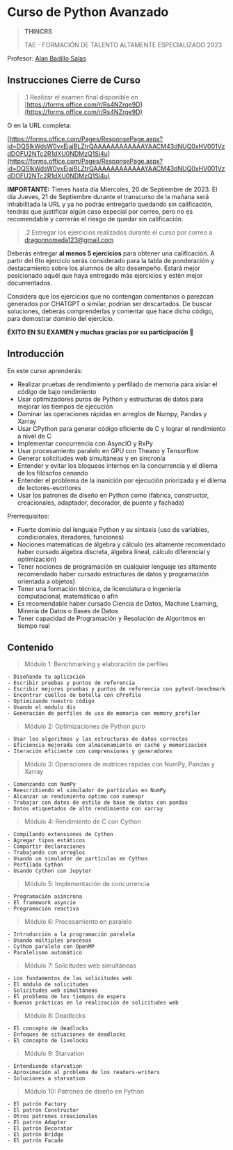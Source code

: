 # Curso de Python Avanzado

> **THINCRS**
>
> TAE - FORMACIÓN DE TALENTO ALTAMENTE ESPECIALIZADO 2023

Profesor: [Alan Badillo Salas](alan@nomadacode.com)

## Instrucciones Cierre de Curso

> .1 Realizar el examen final disponible en [https://forms.office.com/r/Rs4NZrqe9D](https://forms.office.com/r/Rs4NZrqe9D)

O en la URL completa:

[https://forms.office.com/Pages/ResponsePage.aspx?id=DQSIkWdsW0yxEjajBLZtrQAAAAAAAAAAAAYAACM43dNUQ0xHV001VzdDOFU2NTc2R1dXU0NDMzQ1Si4u](https://forms.office.com/Pages/ResponsePage.aspx?id=DQSIkWdsW0yxEjajBLZtrQAAAAAAAAAAAAYAACM43dNUQ0xHV001VzdDOFU2NTc2R1dXU0NDMzQ1Si4u)

**IMPORTANTE:** Tienes hasta día Míercoles, 20 de Septiembre de 2023. El día Jueves, 21 de Septiembre durante el transcurso de la mañana será inhabilitada la URL y ya no podrás entregarlo quedando sin calificación, tendrás que justificar algún caso especial por correo, pero no es recomendable y correrás el riesgo de quedar sin calificación.

> .2 Entregar los ejercicios realizados durante el curso por correo a [dragonnomada123@gmail.com](mailto:dragonnomada123@gmail.com)

Deberás entregar **al menos 5 ejercicios** para obtener una calificación. A partir del 6to ejercicio serás considerado para la tabla de ponderación y destacamiento sobre los alumnos de alto desempeño. Estará mejor posicionado aquél que haya entregado más ejercicios y estén mejor documentados.

Considera que los ejercicios que no contengan comentarios o parezcan generados por CHATGPT o similar, podrían ser descartados. De buscar soluciones, deberás comprenderlas y comentar que hace dicho código, para demostrar dominio del ejercicio.

**ÉXITO EN SU EXAMEN y muchas gracias por su participación 🥳**

## Introducción

En este curso aprenderás:

* Realizar pruebas de rendimiento y perfilado de memoria para aislar el código de bajo rendimiento
* Usar optimizadores puros de Python y estructuras de datos para mejorar los tiempos de ejecución
* Dominar las operaciones rápidas en arreglos de Numpy, Pandas y Xarray
* Usar CPython para generar código eficiente de C y lograr el rendimiento a nivel de C
* Implementar concurrencia con AsyncIO y RxPy
* Usar procesamiento paralelo en GPU con Theano y Tensorflow
* Generar solicitudes web simultáneas y en sincronía
* Entender y evitar los bloqueos internos en la concurrencia y el dilema de los filósofos cenando
* Entender el problema de la inanición por ejecución priorizada y el dilema de lectores-escritores
* Usar los patrones de diseño en Python como (fábrica, constructor, creacionales, adaptador, decorador, de puente y fachada)

Prerrequisitos:

* Fuerte dominio del lenguaje Python y su sintaxis (uso de variables, condicionales, iteradores, funciones)
* Nociones matemáticas de álgebra y cálculo (es altamente recomendado haber cursado álgebra discreta, álgebra lineal, cálculo diferencial y optimización)
* Tener nociones de programación en cualquier lenguaje (es altamente recomendado haber cursado estructuras de datos y programación orientada a objetos)
* Tener una formación técnica, de licenciatura o ingeniería computacional, matemáticas o afín
* Es recomendable haber cursado Ciencia de Datos, Machine Learning, Minería de Datos o Bases de Datos
* Tener capacidad de Programación y Resolución de Algoritmos en tiempo real

## Contenido

> Módulo 1: Benchmarking y elaboración de perfiles

    - Diseñando tu aplicación
    - Escribir pruebas y puntos de referencia
    - Escribir mejores pruebas y puntos de referencia con pytest-benchmark
    - Encontrar cuellos de botella con cProfile
    - Optimizando nuestro código
    - Usando el módulo dis
    - Generación de perfiles de uso de memoria con memory_profiler

> Módulo 2: Optimizaciones de Python puro

    - Usar los algoritmos y las estructuras de datos correctos
    - Eficiencia mejorada con almacenamiento en caché y memorización
    - Iteración eficiente con comprensiones y generadores

> Módulo 3: Operaciones de matrices rápidas con NumPy, Pandas y Xarray

    - Comenzando con NumPy
    - Reescribiendo el simulador de partículas en NumPy
    - Alcanzar un rendimiento óptimo con numexpr
    - Trabajar con datos de estilo de base de datos con pandas
    - Datos etiquetados de alto rendimiento con xarray

> Módulo 4: Rendimiento de C con Cython

    - Compilando extensiones de Cython
    - Agregar tipos estáticos
    - Compartir declaraciones
    - Trabajando con arreglos
    - Usando un simulador de partículas en Cython
    - Perfilado Cython
    - Usando Cython con Jupyter

> Módulo 5: Implementación de concurrencia

    - Programación asíncrona
    - El framework asyncio
    - Programación reactiva

> Módulo 6: Procesamiento en paralelo

    - Introducción a la programación paralela
    - Usando múltiples procesos
    - Cython paralelo con OpenMP
    - Paralelismo automático

> Módulo 7: Solicitudes web simultáneas

    - Los fundamentos de las solicitudes web
    - El módulo de solicitudes
    - Solicitudes web simultáneas
    - El problema de los tiempos de espera
    - Buenas prácticas en la realización de solicitudes web

> Módulo 8: Deadlocks

    - El concepto de deadlocks
    - Enfoques de situaciones de deadlocks
    - El concepto de livelocks

> Módulo 9: Starvation

    - Entendiendo starvation
    - Aproximación al problema de los readers-writers
    - Soluciones a starvation

> Módulo 10: Patrones de diseño en Python

    - El patrón Factory
    - El patrón Constructor
    - Otros patrones creacionales
    - El patrón Adapter
    - El patrón Decorator
    - El patrón Bridge
    - El patrón Facade
